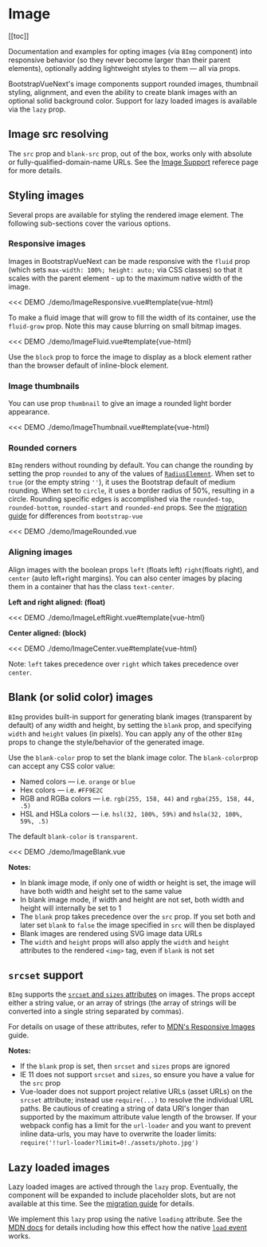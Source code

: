 # Image

<ComponentSidebar>

[[toc]]

</ComponentSidebar>

<div class="lead mb-5">

Documentation and examples for opting images (via `BImg` component) into responsive behavior (so they never become larger than their parent elements), optionally adding lightweight styles to them — all via props.

</div>

BootstrapVueNext's image components support rounded images, thumbnail styling, alignment, and even the
ability to create blank images with an optional solid background color. Support for lazy loaded
images is available via the `lazy` prop.

## Image src resolving

The `src` prop and `blank-src` prop, out of the box, works only with absolute or fully-qualified-domain-name URLs.
See the [Image Support](/docs/reference/images) referece page for more details.

## Styling images

Several props are available for styling the rendered image element. The following sub-sections cover
the various options.

### Responsive images

Images in BootstrapVueNext can be made responsive with the `fluid` prop (which sets
`max-width: 100%; height: auto;` via CSS classes) so that it scales with the parent element - up to
the maximum native width of the image.

<<< DEMO ./demo/ImageResponsive.vue#template{vue-html}

To make a fluid image that will grow to fill the width of its container, use the `fluid-grow` prop.
Note this may cause blurring on small bitmap images.

<<< DEMO ./demo/ImageFluid.vue#template{vue-html}

Use the `block` prop to force the image to display as a block element rather than the browser
default of inline-block element.

### Image thumbnails

You can use prop `thumbnail` to give an image a rounded light border appearance.

<<< DEMO ./demo/ImageThumbnail.vue#template{vue-html}

### Rounded corners

`BImg` renders without rounding by default. You can change the rounding by setting the prop
`rounded` to any of the values of [`RadiusElement`](/docs/types#radiuselement).
When set to `true` (or the empty string `''`), it uses the Bootstrap default of medium rounding.
When set to `circle`, it uses a border radius of 50%, resulting in a circle.
Rounding specific edges is accomplished via the `rounded-top`, `rounded-bottom`, `rounded-start` and
`rounded-end` props. See the [migration guide](/docs/migration-guide#BAvatar) for differences
from `bootstrap-vue`

<<< DEMO ./demo/ImageRounded.vue

### Aligning images

Align images with the boolean props `left` (floats left) `right`(floats right), and `center` (auto
left+right margins). You can also center images by placing them in a container that has the class
`text-center`.

**Left and right aligned: (float)**

<<< DEMO ./demo/ImageLeftRight.vue#template{vue-html}

**Center aligned: (block)**

<<< DEMO ./demo/ImageCenter.vue#template{vue-html}

Note: `left` takes precedence over `right` which takes precedence over `center`.

## Blank (or solid color) images

`BImg` provides built-in support for generating blank images (transparent by default) of any
width and height, by setting the `blank` prop, and specifying `width` and `height` values (in
pixels). You can apply any of the other `BImg` props to change the style/behavior of the
generated image.

Use the `blank-color` prop to set the blank image color. The `blank-color`prop can accept any CSS
color value:

- Named colors — i.e. `orange` or `blue`
- Hex colors — i.e. `#FF9E2C`
- RGB and RGBa colors — i.e. `rgb(255, 158, 44)` and `rgba(255, 158, 44, .5)`
- HSL and HSLa colors — i.e. `hsl(32, 100%, 59%)` and `hsla(32, 100%, 59%, .5)`

The default `blank-color` is `transparent`.

<<< DEMO ./demo/ImageBlank.vue

**Notes:**

- In blank image mode, if only one of width or height is set, the image will have both width and
  height set to the same value
- In blank image mode, if width and height are not set, both width and height will internally be set
  to 1
- The `blank` prop takes precedence over the `src` prop. If you set both and later set `blank` to
  `false` the image specified in `src` will then be displayed
- Blank images are rendered using SVG image data URLs
- The `width` and `height` props will also apply the `width` and `height` attributes to the rendered
  `<img>` tag, even if `blank` is not set

## `srcset` support

`BImg` supports the
[`srcset` and `sizes` attributes](https://developer.mozilla.org/en-US/docs/Web/HTML/Element/img#attr-srcset)
on images. The props accept either a string value, or an array of strings (the array of strings will
be converted into a single string separated by commas).

For details on usage of these attributes, refer to
[MDN's Responsive Images](https://developer.mozilla.org/en-US/docs/Learn/HTML/Multimedia_and_embedding/Responsive_images)
guide.

**Notes:**

- If the `blank` prop is set, then `srcset` and `sizes` props are ignored
- IE 11 does not support `srcset` and `sizes`, so ensure you have a value for the `src` prop
- Vue-loader does not support project relative URLs (asset URLs) on the `srcset` attribute; instead
  use `require(...)` to resolve the individual URL paths. Be cautious of creating a string of data
  URI's longer than supported by the maximum attribute value length of the browser. If your webpack
  config has a limit for the `url-loader` and you want to prevent inline data-urls, you may have to
  overwrite the loader limits: `require('!!url-loader?limit=0!./assets/photo.jpg')`

## Lazy loaded images

Lazy loaded images are actived through the `lazy` prop. Eventually, the component will be expanded to include placeholder slots, but are not available at this time. See the [migration guide](/docs/migration-guide#bimg) for details.

We implement this `lazy` prop using the native `loading` attribute. See the [MDN docs](https://developer.mozilla.org/en-US/docs/Web/API/HTMLImageElement/loading) for details including how this effect how the native [`load` event](https://developer.mozilla.org/en-US/docs/Web/API/Window/load_event) works.

<ComponentReference :data="data" />

<script lang="ts">
import {data} from '../../data/components/image.data'

export default {
  setup() {
    return {data}
  }
}
</script>
